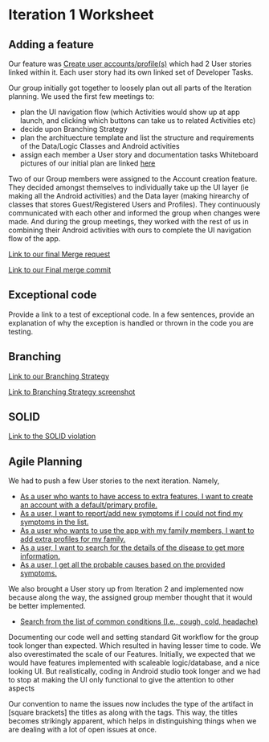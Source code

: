 Iteration 1 Worksheet
=====================

Adding a feature
-----------------

Our feature was [Create user accounts/profile(s)](winter-2022-a01/group-1/personal_healthcare#1) which had 2 User stories linked within it. Each user story had its own linked set of Developer Tasks.

Our group initially got together to loosely plan out all parts of the Iteration planning. We used the first few meetings to:
- plan the UI navigation flow (which Activities would show up at app launch, and clicking which buttons can take us to related Activities etc)
- decide upon Branching Strategy
- plan the archituecture template and list the structure and requirements of the Data/Logic Classes and Android activities
- assign each member a User story and documentation tasks
Whiteboard pictures of our initial plan are linked [here](Iteration1_documents/Rough_whiteboard_plans) 

Two of our Group members were assigned to the Account creation feature. They decided amongst themselves to individually take up the UI layer (ie making all the Android activities) and the Data layer (making hirearchy of classes that stores Guest/Registered Users and Profiles). They continuously communicated with each other and informed the group when changes were made. And during the group meetings, they worked with the rest of us in combining their Android activities with ours to complete the UI navigation flow of the app. 

[Link to our final Merge request](winter-2022-a01/group-1/personal_healthcare!35)

[Link to our Final merge commit](58a597d57c4bbc2ecc9c05309cb29644c8c33f5c)

Exceptional code
----------------

Provide a link to a test of exceptional code. In a few sentences,
provide an explanation of why the exception is handled or thrown
in the code you are testing.

Branching
----------

[Link to our Branching Strategy](Iteration1_documents/branching_strategy.md)

[Link to Branching Strategy screenshot](Iteration1_documents/BranchingStrategyPic.PNG)

SOLID
-----

[Link to the SOLID violation](winter-2022-a01/group-2/student-study-stats#45)

Agile Planning
--------------

We had to push a few User stories to the next iteration. Namely,
- [As a user who wants to have access to extra features, I want to create an account with a default/primary profile.](winter-2022-a01/group-1/personal_healthcare#14)
- [As a user, I want to report/add new symptoms if I could not find my symptoms in the list.](winter-2022-a01/group-1/personal_healthcare#16)
- [As a user who wants to use the app with my family members, I want to add extra profiles for my family.](winter-2022-a01/group-1/personal_healthcare#17)
- [As a user, I want to search for the details of the disease to get more information.](winter-2022-a01/group-1/personal_healthcare#15)
- [As a user, I get all the probable causes based on the provided symptoms.](winter-2022-a01/group-1/personal_healthcare#13)

We also brought a User story up from Iteration 2 and implemented now because along the way, the assigned group member thought that it would be better implemented.
-  [Search from the list of common conditions (I.e., cough, cold, headache)](winter-2022-a01/group-1/personal_healthcare#11)

Documenting our code well and setting standard Git workflow for the group took longer than expected. Which resulted in having lesser time to code. 
We also overestimated the scale of our Features. Initially, we expected that we would have features implemented with scaleable logic/database, and a nice looking UI. But realistically, coding in Android studio took longer and we had to stop at making the UI only functional to give the attention to other aspects 

Our convention to name the issues now includes the type of the artifact in [square brackets] the titles as along with the tags. This way, the titles becomes strikingly apparent, which helps in distinguishing things when we are dealing with a lot of open issues at once.
